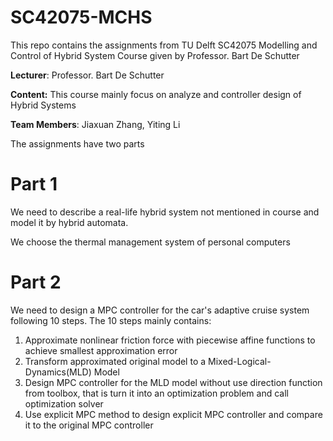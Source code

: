 # SC42075-MCHS

This repo contains the assignments from TU Delft SC42075 Modelling and Control of Hybrid System Course given by Professor. Bart De Schutter

**Lecturer**: Professor. Bart De Schutter

**Content:** This course mainly focus on analyze and controller design of Hybrid Systems

**Team Members**: Jiaxuan Zhang, Yiting Li

The assignments have two parts

# Part 1

We need to describe a real-life hybrid system not mentioned in course and model it by hybrid automata.

We choose the thermal management system of personal computers

# Part 2

We need to design a MPC controller for the car's adaptive cruise system following 10 steps. The 10 steps mainly contains:

1. Approximate nonlinear friction force with piecewise affine functions to achieve smallest approximation error
2. Transform approximated original model to a Mixed-Logical-Dynamics(MLD) Model
3. Design MPC controller for the MLD model without use direction function from toolbox, that is turn it into an optimization problem and call optimization solver
4. Use explicit MPC method to design explicit MPC controller and compare it to the original MPC controller

